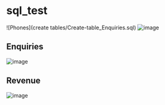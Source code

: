 # sql_test
![Phones](create tables/Create-table_Enquiries.sql)
![image](https://github.com/enotjk/sql_test/assets/129334043/c03a7459-be00-4a18-a1a8-2e31c377c223)

## Enquiries
![image](https://github.com/enotjk/sql_test/assets/129334043/e4006de2-0460-47c5-b1f9-82f021069716)

## Revenue
![image](https://github.com/enotjk/sql_test/assets/129334043/24b08a1f-d74b-44af-9c3b-85c6789876b6)


